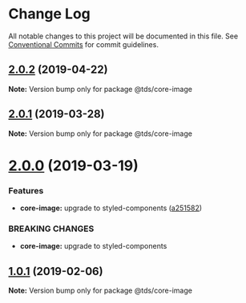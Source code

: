 # Change Log

All notable changes to this project will be documented in this file.
See [Conventional Commits](https://conventionalcommits.org) for commit guidelines.

## [2.0.2](https://github.com/telusdigital/tds/compare/@tds/core-image@2.0.1...@tds/core-image@2.0.2) (2019-04-22)

**Note:** Version bump only for package @tds/core-image





## [2.0.1](https://github.com/telusdigital/tds/compare/@tds/core-image@2.0.0...@tds/core-image@2.0.1) (2019-03-28)

**Note:** Version bump only for package @tds/core-image





# [2.0.0](https://github.com/telusdigital/tds/compare/@tds/core-image@1.0.1...@tds/core-image@2.0.0) (2019-03-19)


### Features

* **core-image:** upgrade to styled-components ([a251582](https://github.com/telusdigital/tds/commit/a251582))


### BREAKING CHANGES

* **core-image:** upgrade to styled-components





## [1.0.1](https://github.com/telusdigital/tds/compare/@tds/core-image@1.0.0...@tds/core-image@1.0.1) (2019-02-06)

**Note:** Version bump only for package @tds/core-image
